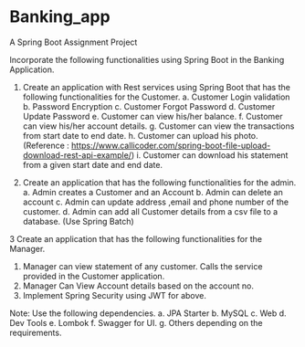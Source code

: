 # Banking_app
A Spring Boot Assignment Project


Incorporate the following functionalities using Spring Boot in the Banking Application.
1.	Create an application with Rest services using Spring Boot that has the following functionalities for the Customer.
  a.	Customer Login validation
  b.	Password Encryption
  c.	Customer Forgot Password
  d.	Customer Update Password
  e.	Customer can view his/her balance.
  f.	Customer can view his/her account details.
  g.	Customer can view the transactions from start date to end date.
  h.	Customer can upload his photo.
  (Reference : https://www.callicoder.com/spring-boot-file-upload-download-rest-api-example/)
  i.	Customer can download his statement from a given start date and end date.

2.	  Create an application that has the following functionalities for the admin.
  a.	Admin creates a Customer and an Account
  b.	Admin can delete an account
  c.	Admin can update address ,email and phone number of the customer.
  d.	Admin can add all Customer details from a csv file to a database.
  (Use Spring Batch)

3	Create an application that has the following functionalities for the Manager.
  1.	Manager can view statement of any customer. Calls the service provided in the Customer application.
  2.	Manager Can View Account details based on the account no.
  3.	Implement Spring Security using JWT for above.

Note:
Use the following dependencies.
  a.	JPA Starter
  b.	MySQL
  c.	Web
  d.	Dev Tools
  e.	Lombok
  f.	Swagger for UI.
  g.	Others depending on the requirements.

